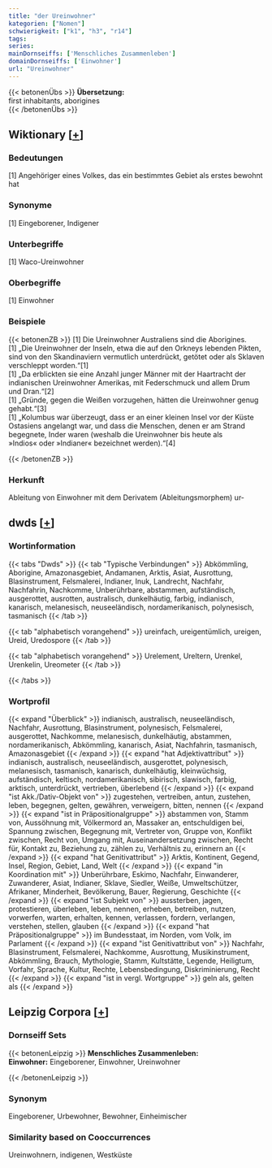 ```yaml
---
title: "der Ureinwohner"
kategorien: ["Nomen"]
schwierigkeit: ["k1", "h3", "r14"]
tags:
series:
mainDornseiffs: ['Menschliches Zusammenleben']
domainDornseiffs: ['Einwohner']
url: "Ureinwohner"
---
```


{{< betonenÜbs >}}
**Übersetzung:**  
first  inhabitants, aborigines  
{{< /betonenÜbs >}}

## Wiktionary [[+](https://de.wiktionary.org/wiki/Ureinwohner)]

### Bedeutungen
[1] Angehöriger eines Volkes, das ein bestimmtes Gebiet als erstes bewohnt hat  

### Synonyme
[1] Eingeborener, Indigener  

### Unterbegriffe
[1] Waco-Ureinwohner  

### Oberbegriffe
[1] Einwohner  

### Beispiele
{{< betonenZB >}}
[1] Die Ureinwohner Australiens sind die Aborigines.  
[1] „Die Ureinwohner der Inseln, etwa die auf den Orkneys lebenden Pikten, sind von den Skandinaviern vermutlich unterdrückt, getötet oder als Sklaven verschleppt worden.“[1]  
[1] „Da erblickten sie eine Anzahl junger Männer mit der Haartracht der indianischen Ureinwohner Amerikas, mit Federschmuck und allem Drum und Dran.“[2]  
[1] „Gründe, gegen die Weißen vorzugehen, hätten die Ureinwohner genug gehabt.“[3]  
[1] „Kolumbus war überzeugt, dass er an einer kleinen Insel vor der Küste Ostasiens angelangt war, und dass die Menschen, denen er am Strand begegnete, Inder waren (weshalb die Ureinwohner bis heute als »Indios« oder »Indianer« bezeichnet werden).“[4]  

{{< /betonenZB >}}
### Herkunft
Ableitung von Einwohner mit dem Derivatem (Ableitungsmorphem) ur-  



## dwds [[+](https://www.dwds.de/wb/Ureinwohner)]

### Wortinformation
{{< tabs "Dwds" >}}
{{< tab "Typische Verbindungen" >}}
Abkömmling, Aborigine, Amazonasgebiet, Andamanen, Arktis, Asiat, Ausrottung, Blasinstrument, Felsmalerei, Indianer, Inuk, Landrecht, Nachfahr, Nachfahrin, Nachkomme, Unberührbare, abstammen, aufständisch, ausgerottet, ausrotten, australisch, dunkelhäutig, farbig, indianisch, kanarisch, melanesisch, neuseeländisch, nordamerikanisch, polynesisch, tasmanisch
{{< /tab >}}

{{< tab "alphabetisch vorangehend" >}}
ureinfach, ureigentümlich, ureigen, Ureid, Uredospore
{{< /tab >}}

{{< tab "alphabetisch vorangehend" >}}
Urelement, Ureltern, Urenkel, Urenkelin, Ureometer
{{< /tab >}}

{{< /tabs >}}

### Wortprofil
{{< expand "Überblick" >}} indianisch, australisch, neuseeländisch, Nachfahr, Ausrottung, Blasinstrument, polynesisch, Felsmalerei, ausgerottet, Nachkomme, melanesisch, dunkelhäutig, abstammen, nordamerikanisch, Abkömmling, kanarisch, Asiat, Nachfahrin, tasmanisch, Amazonasgebiet {{< /expand >}}
{{< expand "hat Adjektivattribut" >}} indianisch, australisch, neuseeländisch, ausgerottet, polynesisch, melanesisch, tasmanisch, kanarisch, dunkelhäutig, kleinwüchsig, aufständisch, keltisch, nordamerikanisch, sibirisch, slawisch, farbig, arktisch, unterdrückt, vertrieben, überlebend {{< /expand >}}
{{< expand "ist Akk./Dativ-Objekt von" >}} zugestehen, vertreiben, antun, zustehen, leben, begegnen, gelten, gewähren, verweigern, bitten, nennen {{< /expand >}}
{{< expand "ist in Präpositionalgruppe" >}} abstammen von, Stamm von, Aussöhnung mit, Völkermord an, Massaker an, entschuldigen bei, Spannung zwischen, Begegnung mit, Vertreter von, Gruppe von, Konflikt zwischen, Recht von, Umgang mit, Auseinandersetzung zwischen, Recht für, Kontakt zu, Beziehung zu, zählen zu, Verhältnis zu, erinnern an {{< /expand >}}
{{< expand "hat Genitivattribut" >}} Arktis, Kontinent, Gegend, Insel, Region, Gebiet, Land, Welt {{< /expand >}}
{{< expand "in Koordination mit" >}} Unberührbare, Eskimo, Nachfahr, Einwanderer, Zuwanderer, Asiat, Indianer, Sklave, Siedler, Weiße, Umweltschützer, Afrikaner, Minderheit, Bevölkerung, Bauer, Regierung, Geschichte {{< /expand >}}
{{< expand "ist Subjekt von" >}} aussterben, jagen, protestieren, überleben, leben, nennen, erheben, betreiben, nutzen, vorwerfen, warten, erhalten, kennen, verlassen, fordern, verlangen, verstehen, stellen, glauben {{< /expand >}}
{{< expand "hat Präpositionalgruppe" >}} im Bundesstaat, im Norden, vom Volk, im Parlament {{< /expand >}}
{{< expand "ist Genitivattribut von" >}} Nachfahr, Blasinstrument, Felsmalerei, Nachkomme, Ausrottung, Musikinstrument, Abkömmling, Brauch, Mythologie, Stamm, Kultstätte, Legende, Heiligtum, Vorfahr, Sprache, Kultur, Rechte, Lebensbedingung, Diskriminierung, Recht {{< /expand >}}
{{< expand "ist in vergl. Wortgruppe" >}} geln als, gelten als {{< /expand >}}

## Leipzig Corpora [[+](https://corpora.uni-leipzig.de/en/res?word=Ureinwohner&corpusId=deu_newscrawl-public_2018)]

### Dornseiff Sets
{{< betonenLeipzig >}}
**Menschliches Zusammenleben:**  
**Einwohner:** Eingeborener, Einwohner, Ureinwohner  

{{< /betonenLeipzig >}}

### Synonym
Eingeborener, Urbewohner, Bewohner, Einheimischer


### Similarity based on Cooccurrences
Ureinwohnern, indigenen, Westküste

